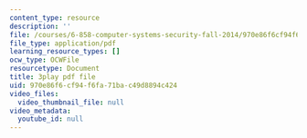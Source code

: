 ```yaml
---
content_type: resource
description: ''
file: /courses/6-858-computer-systems-security-fall-2014/970e86f6cf94f6fa71bac49d8894c424_QOtA76ga_fY.pdf
file_type: application/pdf
learning_resource_types: []
ocw_type: OCWFile
resourcetype: Document
title: 3play pdf file
uid: 970e86f6-cf94-f6fa-71ba-c49d8894c424
video_files:
  video_thumbnail_file: null
video_metadata:
  youtube_id: null
---
```

